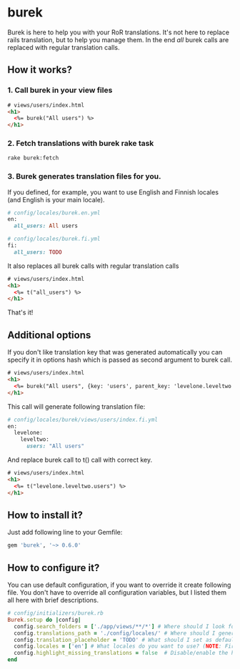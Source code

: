 # burek

Burek is here to help you with your RoR translations. It's not here to replace rails translation, but to help you manage them. In the end *all* burek calls are replaced with regular translation calls.

## How it works?

### 1. Call burek in your view files 

```html
# views/users/index.html
<h1>
  <%= burek("All users") %>
</h1>
```

### 2. Fetch translations with burek rake task

```bash
rake burek:fetch
```

### 3. Burek generates translation files for you.
If you defined, for example, you want to use English and Finnish locales (and English is your main locale).

```ruby
# config/locales/burek.en.yml
en:
  all_users: All users
```

```ruby
# config/locales/burek.fi.yml
fi:
  all_users: TODO
```

It also replaces all burek calls with regular translation calls

```html
# views/users/index.html
<h1>
  <%= t("all_users") %>
</h1>
```

That's it!

## Additional options

If you don't like translation key that was generated automatically you can specify it in options hash
which is passed as second argument to burek call.

```html
# views/users/index.html
<h1>
  <%= burek("All users", {key: 'users', parent_key: 'levelone.leveltwo'}) %>
</h1>
```

This call will generate following translation file:

```ruby
# config/locales/burek/views/users/index.fi.yml
en:
  levelone:
    leveltwo:
      users: "All users"
```
And replace burek call to t() call with correct key.

```html
# views/users/index.html
<h1>
  <%= t("levelone.leveltwo.users") %>
</h1>
```

## How to install it?

Just add following line to your Gemfile:
```ruby
gem 'burek', '~> 0.6.0'
```

## How to configure it?
You can use default configuration, if you want to override it create following file. You don't have to override all configuration variables, but I listed them all here with brief descriptions. 

```ruby
# config/initializers/burek.rb
Burek.setup do |config|
  config.search_folders = ['./app/views/**/*'] # Where should I look for burek calls?
  config.translations_path = './config/locales/' # Where should I generate translation files?
  config.translation_placeholder = 'TODO' # What should I set as default translation for non-main languages
  config.locales = ['en'] # What locales do you want to use? (NOTE: First locale is considered main)
  config.highlight_missing_translations = false  # Disable/enable the highlighting on an element where Burek is used (default: true)
end
```



